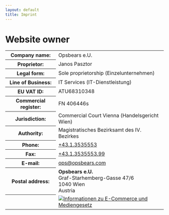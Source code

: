 ```yaml
---
layout: default
title: Imprint
---
```

# Website owner

<div itemscope itemtype="http://schema.org/Organization">
    <meta itemprop="logo" content="/img/logo-wide.png" />
    <meta itemprop="name" content="Opsbears" />
    <table class="table">
        <tr>
            <th class="col-xs-6 col-sm-4">Company name:</th>
            <td class="col-xs-6 col-sm-8" itemprop="legalName">Opsbears e.U.</td>
        </tr>
        <tr>
            <th class="col-xs-6 col-sm-4">Proprietor:</th>
            <td class="col-xs-6 col-sm-8" itemprop="founder" itemscope itemtype="http://schema.org/Person"><span itemprop="name">Janos Pasztor</span></td>
        </tr>
        <tr>
            <th class="col-xs-6 col-sm-4">Legal form:</th>
            <td class="col-xs-6 col-sm-8">Sole proprietorship (<span lang="de">Einzelunternehmen</span>)</td>
        </tr>
        <tr>
            <th class="col-xs-6 col-sm-4">Line of Business:</th>
            <td class="col-xs-6 col-sm-8" itemprop="isicV4" content="6311">IT Services (<span lang="de">IT-Dienstleistung</span>)</td>
        </tr>
        <tr>
            <th class="col-xs-6 col-sm-4">EU VAT ID:</th>
            <td class="col-xs-6 col-sm-8" itemprop="vatID">ATU68310348</td>
        </tr>
        <tr>
            <th class="col-xs-6 col-sm-4">Commercial register:</th>
            <td class="col-xs-6 col-sm-8">FN 406446s</td>
        </tr>
        <tr>
            <th class="col-xs-6 col-sm-4">Jurisdiction:</th>
            <td class="col-xs-6 col-sm-8">Commercial Court Vienna (<span lang="de">Handelsgericht Wien</span>)</td>
        </tr>
        <tr>
            <th class="col-xs-6 col-sm-4">Authority:</th>
            <td class="col-xs-6 col-sm-8" lang="de">Magistratisches Bezirksamt des IV. Bezirkes</td>
        </tr>
        <tr>
            <th class="col-xs-6 col-sm-4">Phone:</th>
            <td class="col-xs-6 col-sm-8"><a href="tel:+4313535553" content="+4313535553" itemprop="telephone">+43.1.3535553</a></td>
        </tr>
        <tr>
            <th class="col-xs-6 col-sm-4">Fax:</th>
            <td class="col-xs-6 col-sm-8"><a href="tel:+431353555399" content="+431353555399" itemprop="faxNumber">+43.1.3535553.99</a></td>
        </tr>
        <tr>
            <th class="col-xs-6 col-sm-4">E-mail:</th>
            <td class="col-xs-6 col-sm-8"><a href="mailto:ops&#64;opsbears.com" itemprop="email">ops&#64;opsbears.com</a></td>
        </tr>
        <tr itemprop="address" itemscope itemtype="http://schema.org/PostalAddress">
            <th class="col-xs-6 col-sm-4">Postal address:</th>
            <td class="col-xs-6 col-sm-8"><strong itemprop="name">Opsbears e.U.</strong><br />
                <span itemprop="streetAddress">Graf-Starhemberg-Gasse 47/6</span><br />
                <span itemprop="postalCode">1040</span> <span itemprop="addressLocality">Wien</span><br />
                <span itemprop="addressCountry" content="AT">Austria</span></td>
        </tr>
        <tr>
            <th class="col-xs-6 col-sm-4"></th>
            <td class="col-xs-6 col-sm-8">
                <a href="https://www.wkoecg.at/Web/Ecg.aspx?FirmaID=328cb05b-aa9a-4a49-94dd-6aebc4aa7412" 
                target="_blank" lang="de" hreflang="de">
                    <img {{ utils.cdnsrc('/img/ecg.gif', site) }} alt="Informationen zu E-Commerce und Mediengesetz" />
                </a>
            </td>
        </tr>
    </table>
</div>